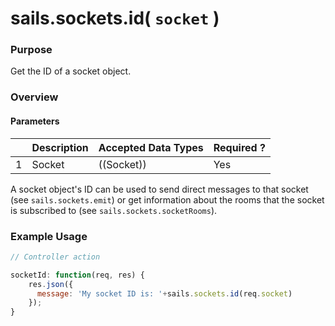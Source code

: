 # sails.sockets.id( `socket` )
### Purpose
Get the ID of a socket object.

### Overview
#### Parameters
|   |          Description        | Accepted Data Types | Required ? |
|---|-----------------------------|---------------------|------------|
| 1 |           Socket            | ((Socket))          | Yes        |

A socket object's ID can be used to send direct messages to that socket (see `sails.sockets.emit`) or get information about the rooms that the socket is subscribed to (see `sails.sockets.socketRooms`).


### Example Usage
```javascript
// Controller action

socketId: function(req, res) {
    res.json({
      message: 'My socket ID is: '+sails.sockets.id(req.socket)
    });
}
```

<docmeta name="uniqueID" value="sailssocketsid240053">
<docmeta name="displayName" value="sails.sockets.id( `socket` )">

